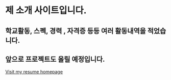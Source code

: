 # 제 소개 사이트입니다. 
## 학교활동, 스펙, 경력 , 자격증 등등 여러 활동내역을 적었습니다.
## 앞으로 프로젝트도 올릴 예정입니다. 

<a href = "https://jangwonyoon.github.io/#">Visit my resume homepage </a>
